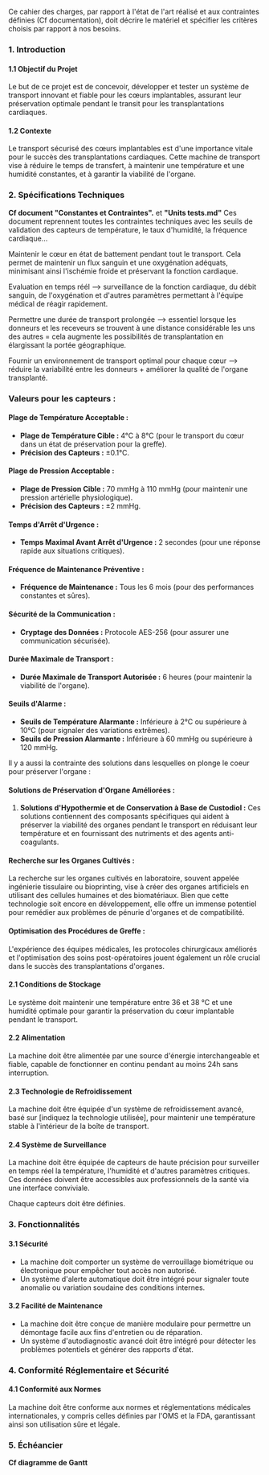 Ce cahier des charges, par rapport à l'état de l'art réalisé et aux contraintes définies (Cf documentation), doit décrire le matériel et spécifier les critères choisis par rapport à nos besoins.  

### 1. **Introduction**

#### 1.1 **Objectif du Projet**
Le but de ce projet est de concevoir, développer et tester un système de transport innovant et fiable pour les cœurs implantables, assurant leur préservation optimale pendant le transit pour les transplantations cardiaques.

#### 1.2 **Contexte**
Le transport sécurisé des cœurs implantables est d'une importance vitale pour le succès des transplantations cardiaques. Cette machine de transport vise à réduire le temps de transfert, à maintenir une température et une humidité constantes, et à garantir la viabilité de l'organe.

### 2. **Spécifications Techniques**

   **Cf document "Constantes et Contraintes".** et **"Units tests.md"** Ces document reprennent toutes les contraintes techniques avec les seuils de validation des capteurs de température, le taux d'humidité, la fréquence cardiaque...

  Maintenir le cœur en état de battement pendant tout le transport. Cela permet de maintenir un flux sanguin et une oxygénation adéquats, minimisant ainsi l'ischémie froide et préservant la fonction cardiaque.
  
  Evaluation en temps réél --> surveillance de la fonction cardiaque, du débit sanguin, de l'oxygénation et d'autres paramètres permettant à l'équipe médical de réagir rapidement. 
  
Permettre une durée de transport prolongée --> essentiel lorsque les donneurs et les receveurs se trouvent à une distance considérable les uns des autres = cela augmente les possibilités de transplantation en élargissant la portée géographique.
  
  Fournir un environnement de transport optimal pour chaque cœur --> réduire la variabilité entre les donneurs + améliorer la qualité de l'organe transplanté.

### **Valeurs pour les capteurs :**

#### **Plage de Température Acceptable :**
- **Plage de Température Cible :** 4°C à 8°C (pour le transport du cœur dans un état de préservation pour la greffe).
- **Précision des Capteurs :** ±0.1°C.

#### **Plage de Pression Acceptable :**
- **Plage de Pression Cible :** 70 mmHg à 110 mmHg (pour maintenir une pression artérielle physiologique).
- **Précision des Capteurs :** ±2 mmHg.

#### **Temps d'Arrêt d'Urgence :**
- **Temps Maximal Avant Arrêt d'Urgence :** 2 secondes (pour une réponse rapide aux situations critiques).

#### **Fréquence de Maintenance Préventive :**
- **Fréquence de Maintenance :** Tous les 6 mois (pour des performances constantes et sûres).

#### **Sécurité de la Communication :**
- **Cryptage des Données :** Protocole AES-256 (pour assurer une communication sécurisée).

#### **Durée Maximale de Transport :**
- **Durée Maximale de Transport Autorisée :** 6 heures (pour maintenir la viabilité de l'organe).

#### **Seuils d'Alarme :**
- **Seuils de Température Alarmante :** Inférieure à 2°C ou supérieure à 10°C (pour signaler des variations extrêmes).
- **Seuils de Pression Alarmante :** Inférieure à 60 mmHg ou supérieure à 120 mmHg.

Il y a aussi la contrainte des solutions dans lesquelles on plonge le coeur pour préserver l'organe : 

#### **Solutions de Préservation d'Organe Améliorées :**

1. **Solutions d'Hypothermie et de Conservation à Base de Custodiol :** Ces solutions contiennent des composants spécifiques qui aident à préserver la viabilité des organes pendant le transport en réduisant leur température et en fournissant des nutriments et des agents anti-coagulants.

#### **Recherche sur les Organes Cultivés :**

La recherche sur les organes cultivés en laboratoire, souvent appelée ingénierie tissulaire ou bioprinting, vise à créer des organes artificiels en utilisant des cellules humaines et des biomatériaux. Bien que cette technologie soit encore en développement, elle offre un immense potentiel pour remédier aux problèmes de pénurie d'organes et de compatibilité.

#### **Optimisation des Procédures de Greffe :**

L'expérience des équipes médicales, les protocoles chirurgicaux améliorés et l'optimisation des soins post-opératoires jouent également un rôle crucial dans le succès des transplantations d'organes.


#### 2.1 Conditions de Stockage
Le système doit maintenir une température entre 36 et 38 °C et une humidité optimale pour garantir la préservation du cœur implantable pendant le transport.

#### 2.2 Alimentation
La machine doit être alimentée par une source d'énergie interchangeable et fiable, capable de fonctionner en continu pendant au moins 24h sans interruption.

#### 2.3 Technologie de Refroidissement
La machine doit être équipée d'un système de refroidissement avancé, basé sur [indiquez la technologie utilisée], pour maintenir une température stable à l'intérieur de la boîte de transport.

#### 2.4 Système de Surveillance
La machine doit être équipée de capteurs de haute précision pour surveiller en temps réel la température, l'humidité et d'autres paramètres critiques. Ces données doivent être accessibles aux professionnels de la santé via une interface conviviale.

Chaque capteurs doit être définies. 

### 3. **Fonctionnalités**
   
#### 3.1 Sécurité
- La machine doit comporter un système de verrouillage biométrique ou électronique pour empêcher tout accès non autorisé.
- Un système d'alerte automatique doit être intégré pour signaler toute anomalie ou variation soudaine des conditions internes.

#### 3.2 Facilité de Maintenance
- La machine doit être conçue de manière modulaire pour permettre un démontage facile aux fins d'entretien ou de réparation.
- Un système d'autodiagnostic avancé doit être intégré pour détecter les problèmes potentiels et générer des rapports d'état.

### 4. **Conformité Réglementaire et Sécurité**

#### 4.1 Conformité aux Normes

La machine doit être conforme aux normes et réglementations médicales internationales, y compris celles définies par l'OMS et la FDA, garantissant ainsi son utilisation sûre et légale.


### 5. **Échéancier**

**Cf diagramme de Gantt**
